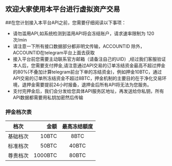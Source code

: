 ## 欢迎大家使用本平台进行虚拟资产交易
##在您计划接入本平台API之前，您需要仔细阅读以下事项：
* 请勿滥用API,如系统检测到滥用API将会冻结账户，请求速率限制为 120次/min
* 请注意一下所有接口数据部分都非明文传输，ACCOUNTID 除外，ACCOUNTID在telegram平台上面去获取
* 接入平台前您需要主动联系官方邮箱（请备注自己的UID）,经过我们客服验证本人后，您需要支付押金,请注意通过API交易的订单冻结资金最高不超过押金的80%(不叠加计算telegram前台下单的冻结资金)，例如押金10BTC，通过API交易的订单所冻结资金不超过8BTC，押金机制的主要目的在于净化交易环境，退押金需要提前24小时报备，退押金后所有API将无法为您服务。      
* 支付完押金后，我们会分发给您具体API服务区地址，再发送给你私钥，所有API数据都需要用私钥加密然后传输

### 押金档次表
| 档次        | 金额   |   最高冻结额度  |
| --------   | -----:  | :----:  |
| 基础档次      | 10BTC   |   8BTC     |
| 标准档次        |   50BTC   |   40BTC   |
| 尊贵档次        |    1000BTC    |  80BTC  |
